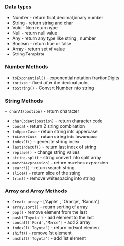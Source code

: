 ### Data types 

   - Number - return float,decimal,binary number
   - String - return string and char
   - Void - Non return type
   - Null - return null value
   - Any - return any type like string , number
   - Boolean - return true or false
   - Array - return set of value
   - String Template 

### Number Methods

 - `toExponential()` -  exponential notation fractionDigits 
 - `toFixed` - fixed  after the decimal point
 - `toString()` - Convert Number into string


### String Methods 
   -` charAt(postion)` - return character
   - `charCodeAt(postion)` - return character code
   - `concat` - return 2 string combination
   - `toUpperCase` - return string into uppercase
   - `toLowerCase` - return string into lowercase
   - `indexOf()` - generate string index
   - `lastIndexOf()` - return last index of string
   - `replace() `- change string values
   - `string.split` - string convert into split array
   - `match(expression)` - return matches expression
   - `search()` - return search string
   - `slice()` - return slice of the string
   - `trim()` - remove whitespacing into string

### Array and Array Methods 

   - `Create array` - ['Apple' , 'Orange', 'Banna']
   - `array.sort()` - return sorting of array
   - `pop()` - remove element from the last
   - `push('Toyota')` - add element to the last
   - `concat(['Ford','Merce']` - add 2 array
   - `indexOf('Toyota')` - return indexof element
   - `shift()` - remove 1st element
   - `unshift('Toyota')` - add 1st element

